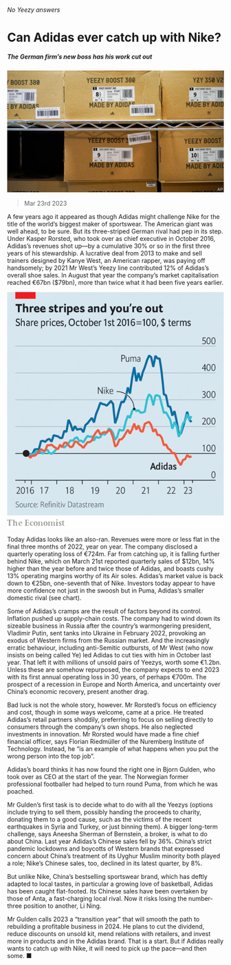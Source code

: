 ###### No Yeezy answers

# Can Adidas ever catch up with Nike? 

##### The German firm’s new boss has his work cut out 

![image](images/20230325_WBP502.jpg) 

> Mar 23rd 2023 

A few years ago it appeared as though Adidas might challenge Nike for the title of the world’s biggest maker of sportswear. The American giant was well ahead, to be sure. But its three-striped German rival had pep in its step. Under Kasper Rorsted, who took over as chief executive in October 2016, Adidas’s revenues shot up—by a cumulative 30% or so in the first three years of his stewardship. A lucrative deal from 2013 to make and sell trainers designed by Kanye West, an American rapper, was paying off handsomely; by 2021 Mr West’s Yeezy line contributed 12% of Adidas’s overall shoe sales. In August that year the company’s market capitalisation reached €67bn ($79bn), more than twice what it had been five years earlier. 

![image](images/20230325_WBC493.png) 


Today Adidas looks like an also-ran. Revenues were more or less flat in the final three months of 2022, year on year. The company disclosed a quarterly operating loss of €724m. Far from catching up, it is falling further behind Nike, which on March 21st reported quarterly sales of $12bn, 14% higher than the year before and twice those of Adidas, and boasts cushy 13% operating margins worthy of its Air soles. Adidas’s market value is back down to €25bn, one-seventh that of Nike. Investors today appear to have more confidence not just in the swoosh but in Puma, Adidas’s smaller domestic rival (see chart).

Some of Adidas’s cramps are the result of factors beyond its control. Inflation pushed up supply-chain costs. The company had to wind down its sizeable business in Russia after the country’s warmongering president, Vladimir Putin, sent tanks into Ukraine in February 2022, provoking an exodus of Western firms from the Russian market. And the increasingly erratic behaviour, including anti-Semitic outbursts, of Mr West (who now insists on being called Ye) led Adidas to cut ties with him in October last year. That left it with millions of unsold pairs of Yeezys, worth some €1.2bn. Unless these are somehow repurposed, the company expects to end 2023 with its first annual operating loss in 30 years, of perhaps €700m. The prospect of a recession in Europe and North America, and uncertainty over China’s economic recovery, present another drag.

Bad luck is not the whole story, however. Mr Rorsted’s focus on efficiency and cost, though in some ways welcome, came at a price. He treated Adidas’s retail partners shoddily, preferring to focus on selling directly to consumers through the company’s own shops. He also neglected investments in innovation. Mr Rorsted would have made a fine chief financial officer, says Florian Riedmüller of the Nuremberg Institute of Technology. Instead, he “is an example of what happens when you put the wrong person into the top job”.

Adidas’s board thinks it has now found the right one in Bjorn Gulden, who took over as CEO at the start of the year. The Norwegian former professional footballer had helped to turn round Puma, from which he was poached. 

Mr Gulden’s first task is to decide what to do with all the Yeezys (options include trying to sell them, possibly handing the proceeds to charity, donating them to a good cause, such as the victims of the recent earthquakes in Syria and Turkey, or just binning them). A bigger long-term challenge, says Aneesha Sherman of Bernstein, a broker, is what to do about China. Last year Adidas’s Chinese sales fell by 36%. China’s strict pandemic lockdowns and boycotts of Western brands that expressed concern about China’s treatment of its Uyghur Muslim minority both played a role; Nike’s Chinese sales, too, declined in its latest quarter, by 8%. 

But unlike Nike, China’s bestselling sportswear brand, which has deftly adapted to local tastes, in particular a growing love of basketball, Adidas has been caught flat-footed. Its Chinese sales have been overtaken by those of Anta, a fast-charging local rival. Now it risks losing the number-three position to another, Li Ning. 

Mr Gulden calls 2023 a “transition year” that will smooth the path to rebuilding a profitable business in 2024. He plans to cut the dividend, reduce discounts on unsold kit, mend relations with retailers, and invest more in products and in the Adidas brand. That is a start. But if Adidas really wants to catch up with Nike, it will need to pick up the pace—and then some. ■


